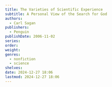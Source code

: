 ```yaml
---
title: The Varieties of Scientific Experience
subtitle: A Personal View of the Search for God
authors:
  - Carl Sagan
publishers:
  - Penguin
publishDate: 2006-11-02
series: 
order: 
weight: 
genres:
  - nonfiction
  - science
shelves: 
date: 2024-12-27 18:06
lastmod: 2024-12-27 18:06
---
```

